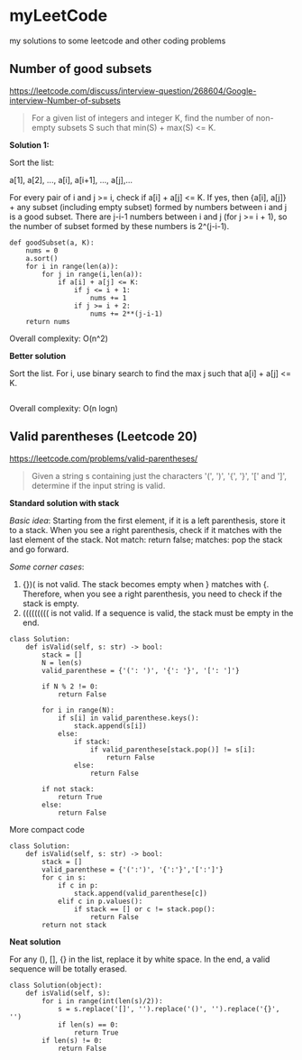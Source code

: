 # myLeetCode
my solutions to some leetcode and other coding problems

## Number of good subsets
https://leetcode.com/discuss/interview-question/268604/Google-interview-Number-of-subsets
> For a given list of integers and integer K, find the number of non-empty subsets S such that min(S) + max(S) <= K.

**Solution 1:**

Sort the list:

a[1], a[2], ..., a[i], a[i+1], ..., a[j],...

For every pair of i and j >= i, check if a[i] + a[j] <= K. If yes, then {a[i], a[j]} + any subset (including empty subset) formed by numbers between i and j is a good subset. There are j-i-1 numbers between i and j (for j >= i + 1), so the number of subset formed by these numbers is 2^(j-i-1).


```
def goodSubset(a, K):
    nums = 0    
    a.sort()    
    for i in range(len(a)):    
        for j in range(i,len(a)):
            if a[i] + a[j] <= K:
                if j <= i + 1:
                    nums += 1
                if j >= i + 2:
                    nums += 2**(j-i-1)
    return nums
 ```

Overall complexity: O(n^2)

**Better solution**

Sort the list. For i, use binary search to find the max j such that a[i] + a[j] <= K.

```
```

Overall complexity: O(n logn)

## Valid parentheses (Leetcode 20)
https://leetcode.com/problems/valid-parentheses/
> Given a string s containing just the characters '(', ')', '{', '}', '[' and ']', determine if the input string is valid.

**Standard solution with stack**

*Basic idea*: Starting from the first element, if it is a left parenthesis, store it to a stack. When you see a right parenthesis, check if it matches with the last element of the stack. Not match: return false; matches: pop the stack and go forward.

*Some corner cases*: 

1. {})( is not valid. The stack becomes empty when } matches with {. Therefore, when you see a right parenthesis, you need to check if the stack is empty.
2. ((((((((( is not valid. If a sequence is valid, the stack must be empty in the end.


```
class Solution:
    def isValid(self, s: str) -> bool:
        stack = []
        N = len(s)
        valid_parenthese = {'(': ')', '{': '}', '[': ']'}
    
        if N % 2 != 0:
            return False
    
        for i in range(N):
            if s[i] in valid_parenthese.keys():
                stack.append(s[i])
            else:
                if stack:
                    if valid_parenthese[stack.pop()] != s[i]:
                        return False
                else:
                    return False
    
        if not stack:
            return True
        else:
            return False
```

More compact code
```
class Solution:
    def isValid(self, s: str) -> bool:
        stack = []
        valid_parenthese = {'(':')', '{':'}','[':']'}
        for c in s:
            if c in p:
                stack.append(valid_parenthese[c])
            elif c in p.values():
                if stack == [] or c != stack.pop():
                    return False
        return not stack
```

**Neat solution**

For any (), [], {} in the list, replace it by white space. In the end, a valid sequence will be totally erased.

```
class Solution(object):
    def isValid(self, s):
        for i in range(int(len(s)/2)):
            s = s.replace('[]', '').replace('()', '').replace('{}', '')
			if len(s) == 0:
				return True
        if len(s) != 0:
            return False
```            
